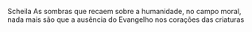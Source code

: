Scheila
As sombras que recaem sobre a humanidade, no campo moral, nada mais são que a ausência do Evangelho nos corações das criaturas
